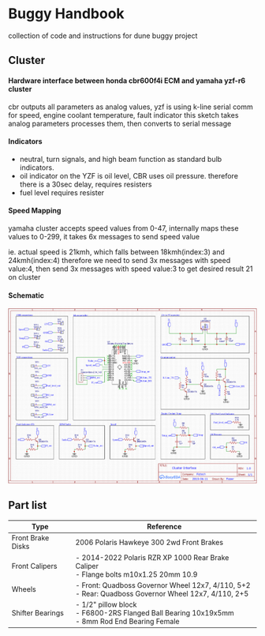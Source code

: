# Buggy Handbook
collection of code and instructions for dune buggy project


## Cluster
#### Hardware interface between honda cbr600f4i ECM and yamaha yzf-r6 cluster
cbr outputs all parameters as analog values, yzf is using k-line serial comm for speed, engine coolant temperature, fault indicator this sketch takes analog parameters processes them, then converts to serial message

#### Indicators
- neutral, turn signals, and high beam function as standard bulb indicators. 
- oil indicator on the YZF is  oil level, CBR uses oil pressure. therefore there is a 30sec delay, requires resisters
- fuel level requires resister

#### Speed Mapping
yamaha cluster accepts speed values from 0-47, internally maps these values to 0-299, it takes 6x messages to send speed value

ie.  actual speed is 21kmh, which falls between 18kmh(index:3) and 24kmh(index:4) therefore we need to send 3x messages with speed value:4, then send 3x messages with speed value:3 to get desired result 21 on cluster

#### Schematic
![cluster-interface-schematic.png](cluster-interface-schematic.png)

## Part list
| Type                | Reference |
|---------------------|-----------|
| Front Brake Disks   | 2006 Polaris Hawkeye 300 2wd Front Brakes |
| Front Calipers      | - 2014-2022 Polaris RZR XP 1000 Rear Brake Caliper<br/> - Flange bolts m10x1.25 20mm 10.9 | 
| Wheels              | - Front: Quadboss Governor Wheel 12x7, 4/110, 5+2<br/> - Rear: Quadboss Governor Wheel 12x7, 4/110, 2+5 |                      
| Shifter Bearings    | - 1/2" pillow block<br/> - F6800-2RS Flanged Ball Bearing 10x19x5mm<br/> - 8mm Rod End Bearing Female  |
